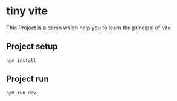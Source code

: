 # tiny vite
This Project is a demo which help you to learn the principal of vite

## Project setup
```
npm install
```

## Project run
```
npm run dev
```